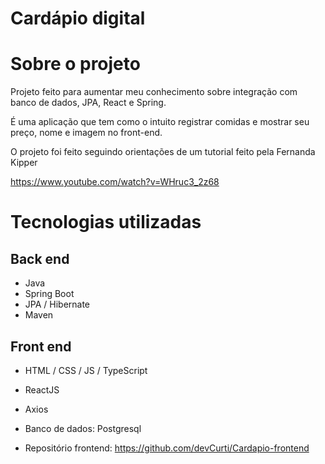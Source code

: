 # Cardápio digital

# Sobre o projeto

Projeto feito para aumentar meu conhecimento sobre integração com banco de dados, JPA, React e Spring. 

É uma aplicação que tem como o intuito registrar comidas e mostrar seu preço, nome e imagem no front-end.


O projeto foi feito seguindo orientações de um tutorial feito pela Fernanda Kipper 

https://www.youtube.com/watch?v=WHruc3_2z68


# Tecnologias utilizadas
## Back end
- Java
- Spring Boot
- JPA / Hibernate
- Maven
## Front end
- HTML / CSS / JS / TypeScript
- ReactJS
- Axios


- Banco de dados: Postgresql

- Repositório frontend: https://github.com/devCurti/Cardapio-frontend
